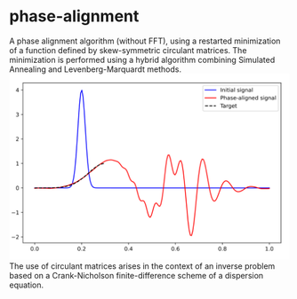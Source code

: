 # phase-alignment
A phase alignment algorithm (without FFT), using a restarted minimization of a function defined by skew-symmetric circulant matrices. The minimization is performed using a hybrid algorithm combining Simulated Annealing and Levenberg-Marquardt methods.
<img src="https://github.com/LesageAdrien/phase-alignment/blob/main/phase-aligned%20signal.png" >
The use of circulant matrices arises in the context of an inverse problem based on a Crank-Nicholson finite-difference scheme of a dispersion equation.

